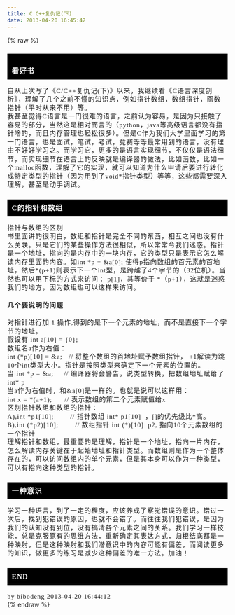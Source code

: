```yaml
---
title: C C++复仇记(下)
date: 2013-04-20 16:45:42
---
```

{% raw %}
<h3 style="background-color:#000000;color:#ffffff;padding:10px;font-family:'Times New Roman';letter-spacing:1px;line-height:19.5px;"><br class="Apple-interchange-newline" />
看好书</h3>
<p style="margin-top:0px;margin-bottom:0px;font-family:'Times New Roman';font-size:15px;letter-spacing:1px;line-height:19.5px;">​自从上次写了《C/C++复仇记(下)》以来，我继续看《C语言深度剖析》，理解了几个之前不懂的知识点，例如指针数组，数组指针，函数指针（平时从来不用）等。</p>
<p style="margin-top:0px;margin-bottom:0px;font-family:'Times New Roman';font-size:15px;letter-spacing:1px;line-height:19.5px;"></p>
<p style="margin-top:0px;margin-bottom:0px;font-family:'Times New Roman';font-size:15px;letter-spacing:1px;line-height:19.5px;">我甚至觉得C语言是一门很难的语言，之前认为容易，是因为只接触了容易的部分，当然这是相对而言的（python，java等高级语言都没有指针啥的，而且内存管理也轻松很多）。但是C作为我们大学里面学习的第一门语言，也是面试，笔试，考试，竞赛等等最常用到的语言，没有理由不好好学习之。而学习它，更多的是语言实现细节，不仅仅是语法细节，而实现细节在语言上的反映就是编译器的做法，比如函数，比如一个malloc函数，理解了它的实现，就可以知道为什么申请后要进行转化成特定类型的指针（因为用到了void*指针类型）等等，这些都需要深入理解，甚至是动手调试。</p>
<h3 style="background-color:#000000;color:#ffffff;padding:10px;font-family:'Times New Roman';letter-spacing:1px;line-height:19.5px;">C的指针和数组</h3>
<p style="margin-top:0px;margin-bottom:0px;font-family:'Times New Roman';font-size:15px;letter-spacing:1px;line-height:19.5px;">指针与数组的区别</p>
<p style="margin-top:0px;margin-bottom:0px;font-family:'Times New Roman';font-size:15px;letter-spacing:1px;line-height:19.5px;">书里面讲的很明白，数组和指针是完全不同的东西，相互之间也没有什么关联。只是它们的某些操作方法很相似，所以常常令我们迷惑。指针是一个地址，指向的是内存中的一块内存，它的类型只是表示它怎么解读内存里面的内容。如int *p = &amp;a[0]; 使得p指向数组的首元素的首地址，然后*(p+1)则表示下一个int型，是跨越了4个字节的（32位机）。当然也可以用下标的方式来访问： p[1]，其等价于 *（p+1），这就是迷惑我们的地方，因为数组也可以这样来访问。</p>
<p style="margin-top:0px;margin-bottom:0px;font-family:'Times New Roman';font-size:15px;letter-spacing:1px;line-height:19.5px;"></p>
<h4 style="font-family:'Times New Roman';font-size:15px;letter-spacing:1px;line-height:19.5px;">几个要说明的问题</h4>
<p style="margin-top:0px;margin-bottom:0px;font-family:'Times New Roman';font-size:15px;letter-spacing:1px;line-height:19.5px;">对指针进行加&nbsp;1&nbsp;操作,得到的是下一个元素的地址，而不是直接下一个字节的地址。</p>
<p style="margin-top:0px;margin-bottom:0px;font-family:'Times New Roman';font-size:15px;letter-spacing:1px;line-height:19.5px;">假设有 int a[10] = {0};</p>
<p style="margin-top:0px;margin-bottom:0px;font-family:'Times New Roman';font-size:15px;letter-spacing:1px;line-height:19.5px;">数组名a作为右值：</p>
<p style="margin-top:0px;margin-bottom:0px;font-family:'Times New Roman';font-size:15px;letter-spacing:1px;line-height:19.5px;">int (*p)[10]&nbsp;= &amp;a; &nbsp; // 将整个数组的首地址赋予数组指针， +1解读为跳10个int类型大小。指针是按照类型来确定下一个元素的位置的。</p>
<p style="margin-top:0px;margin-bottom:0px;font-family:'Times New Roman';font-size:15px;letter-spacing:1px;line-height:19.5px;">当 int *p = &amp;a;&nbsp;&nbsp; &nbsp; // 编译器将会警告，说类型转换，把数组地址赋给了int* p</p>
<p style="margin-top:0px;margin-bottom:0px;font-family:'Times New Roman';font-size:15px;letter-spacing:1px;line-height:19.5px;">当a作为右值时，和&amp;a[0]是一样的。也就是说可以这样用：</p>
<p style="margin-top:0px;margin-bottom:0px;font-family:'Times New Roman';font-size:15px;letter-spacing:1px;line-height:19.5px;">int x = *(a+1); &nbsp; &nbsp; &nbsp;// 表示数组的第二个元素赋值给x</p>
<p style="margin-top:0px;margin-bottom:0px;font-family:'Times New Roman';font-size:15px;letter-spacing:1px;line-height:19.5px;"></p>
<p style="margin-top:0px;margin-bottom:0px;font-family:'Times New Roman';font-size:15px;letter-spacing:1px;line-height:19.5px;">区别指针数组和数组的指针：</p>
<p style="margin-top:0px;margin-bottom:0px;font-family:'Times New Roman';font-size:15px;letter-spacing:1px;line-height:19.5px;">A),int&nbsp;*p1[10];&nbsp;&nbsp;&nbsp;&nbsp;&nbsp;&nbsp;&nbsp;&nbsp;// 指针数组 int* p1[10] &nbsp;，[]的优先级比*高。</p>
<p style="margin-top:0px;margin-bottom:0px;font-family:'Times New Roman';font-size:15px;letter-spacing:1px;line-height:19.5px;">B),int&nbsp;(*p2)[10];&nbsp;&nbsp;&nbsp;&nbsp;&nbsp; &nbsp; // 数组指针 int (*)[10] &nbsp;p2, 指向10个元素数组的一个指针</p>
<p style="margin-top:0px;margin-bottom:0px;font-family:'Times New Roman';font-size:15px;letter-spacing:1px;line-height:19.5px;"></p>
<p style="margin-top:0px;margin-bottom:0px;font-family:'Times New Roman';font-size:15px;letter-spacing:1px;line-height:19.5px;"></p>
<p style="margin-top:0px;margin-bottom:0px;font-family:'Times New Roman';font-size:15px;letter-spacing:1px;line-height:19.5px;">理解指针和数组，最重要的是理解，指针是一个地址，指向一片内存，怎么解读内存关键在于起始地址和指针类型。而数组则是作为一个整体存在的，可以访问数组内的单个元素，但是其本身可以作为一种类型，可以有指向这种类型的指针。</p>
<h3 style="background-color:#000000;color:#ffffff;padding:10px;font-family:'Times New Roman';letter-spacing:1px;line-height:19.5px;">一种意识</h3>
<p style="margin-top:0px;margin-bottom:0px;font-family:'Times New Roman';font-size:15px;letter-spacing:1px;line-height:19.5px;">学习一种语言，到了一定的程度，应该养成了察觉错误的意识。错过一次后，找到犯错误的原因，也就不会错了。而往往我们犯错误，是因为我们的认知没有到位，没有搞清各个元素之间的关系。我们学习一样技能，总是克服原有的思维方法，重新确定其表达方式，归根结底都是一种映射，但是这种映射和我们潜意识中的内容可能有偏差，而阅读更多的知识，做更多的练习是减少这种偏差的唯一方法。加油！</p>
<h3 style="background-color:#000000;color:#ffffff;padding:10px;font-family:'Times New Roman';letter-spacing:1px;line-height:19.5px;">END</h3>
<p style="margin-top:0px;margin-bottom:0px;font-family:'Times New Roman';font-size:15px;letter-spacing:1px;line-height:19.5px;">by bibodeng&nbsp;2013-04-20&nbsp;16:44:12</p>{% endraw %}
